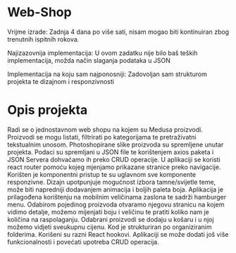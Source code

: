 # Web-Shop

Vrijme izrade:
  Zadnja 4 dana po više sati, nisam mogao biti kontinuiran zbog trenutnih ispitnih rokova.

Najizazovnija implementacija:
  U ovom zadatku nije bilo baš teških implementacija, možda način slaganja podataka u JSON

Implementacija na koju sam najponosniji:
  Zadovoljan sam strukturom projekta te dizajnom i responzivnosti

# Opis projekta
Radi se o jednostavnom web shopu na kojem su Medusa proizvodi. Proizvodi se mogu listati, filtrirati po kategorijama te pretraživatni tekstualnim unosom. Photoshopirane slike proizvoda su spremljene unutar projekta. Podaci su spremljani u JSON file te korištenjem axios paketa i JSON Servera dohvaćamo ih preko CRUD operacije. U aplikaciji se koristi react router pomoću kojeg mjenjamo prikazane stranice preko navigacije. Korišten je komponentni pristup te su uglavnom sve komponente responzivne. Dizajn upotpunjuje mogućnost izbora tamne/svijetle teme, može biti napredniji dodavanjem animacija i boljih paleta boja. Aplikacija je prilagođena korištenju na mobilnim veličinama zaslona te sadrži hamburger menu. Odabirom pojedinog proizvoda otvaramo njegovu stranicu na kojem vidimo detalje, možemo mijenjati boju i veličinu te pratiti koliko nam je količina na raspolaganju. Odabrani proizvodi se dodaju u košaru i u njoj možemo vidjeti sveukupnu cijenu. Kod je strukturiran po organiziranim folderima. Korišeni su razni React hookovi. Aplikaciji se može dodati još više funkcionalnosti i povećati upotreba CRUD operacija.  
